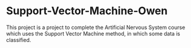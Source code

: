 # Support-Vector-Machine-Owen
This project is a project to complete the Artificial Nervous System course which uses the Support Vector Machine method, in which some data is classified.
